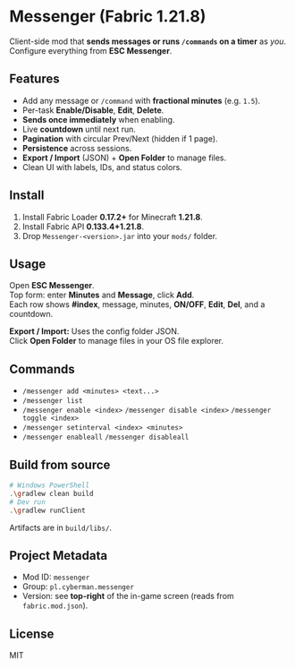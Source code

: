 ﻿# Messenger (Fabric 1.21.8)

Client-side mod that **sends messages or runs `/commands` on a timer** as _you_.  
Configure everything from **ESC Messenger**.

## Features

- Add any message or `/command` with **fractional minutes** (e.g. `1.5`).
- Per-task **Enable/Disable**, **Edit**, **Delete**.
- **Sends once immediately** when enabling.
- Live **countdown** until next run.
- **Pagination** with circular Prev/Next (hidden if 1 page).
- **Persistence** across sessions.
- **Export / Import** (JSON) + **Open Folder** to manage files.
- Clean UI with labels, IDs, and status colors.

## Install

1. Install Fabric Loader **0.17.2+** for Minecraft **1.21.8**.
2. Install Fabric API **0.133.4+1.21.8**.
3. Drop `Messenger-<version>.jar` into your `mods/` folder.

## Usage

Open **ESC Messenger**.  
Top form: enter **Minutes** and **Message**, click **Add**.  
Each row shows **#index**, message, minutes, **ON/OFF**, **Edit**, **Del**, and a countdown.

**Export / Import:** Uses the config folder JSON.  
Click **Open Folder** to manage files in your OS file explorer.

## Commands

- `/messenger add <minutes> <text...>`
- `/messenger list`
- `/messenger enable <index>` `/messenger disable <index>` `/messenger toggle <index>`
- `/messenger setinterval <index> <minutes>`
- `/messenger enableall` `/messenger disableall`

## Build from source

```bash
# Windows PowerShell
.\gradlew clean build
# Dev run
.\gradlew runClient
```

Artifacts are in `build/libs/`.

## Project Metadata

- Mod ID: `messenger`
- Group: `pl.cyberman.messenger`
- Version: see **top-right** of the in-game screen (reads from `fabric.mod.json`).

## License

MIT
